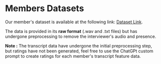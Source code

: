 # Members Datasets
Our member's dataset is available at the following link: [Dataset Link](https://drive.google.com/drive/folders/1JVjIpI5qkC1u6QsoWpQyDSS7b-jpiCUV?usp=drive_link).

The data is provided in its **raw format** (.wav and .txt files) but has undergone preprocessing to remove the interviewer's audio and presence.

**Note :**
The transcript data have undergone the initial preprocessing step, but ratings have not been generated, feel free to use the ChatGPt custom prompt to create ratings for each member's transcript feature data.
